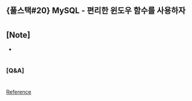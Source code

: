 ## {풀스택#20} MySQL - 편리한 윈도우 함수를 사용하자

#

## [Note]

-

#

### [Q&A]

#

[Reference](https://www.youtube.com/watch?v=5SyvsCOlick&list=PLEOnZ6GeucBU7FR26mn9d3Mxqc8V81yHX&index=20)
